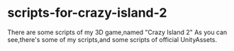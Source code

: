 # scripts-for-crazy-island-2
There are some scripts of my 3D game,named "Crazy Island 2"
As you can see,there's some of my scripts,and some scripts of official UnityAssets.
